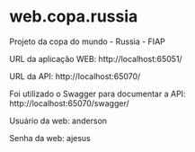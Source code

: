 # web.copa.russia
Projeto da copa do mundo - Russia - FIAP

URL da aplicação WEB: http://localhost:65051/

URL da API: http://localhost:65070/

Foi utilizado o Swagger para documentar a API: http://localhost:65070/swagger/

Usuário da web: anderson

Senha da web: ajesus

